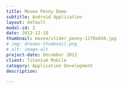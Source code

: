 ```yaml
---
title: Movea Penny Demo
subtitle: Android Application
layout: default
modal-id: 2
date: 2012-12-18
thumbnail: movea/slider_penny-1170x650.jpg
# img: dreams-thumbnail.png
# alt: image-alt
project-date: December 2012
client: Titanium Mobile
category: Application Development
description:  

---
```

